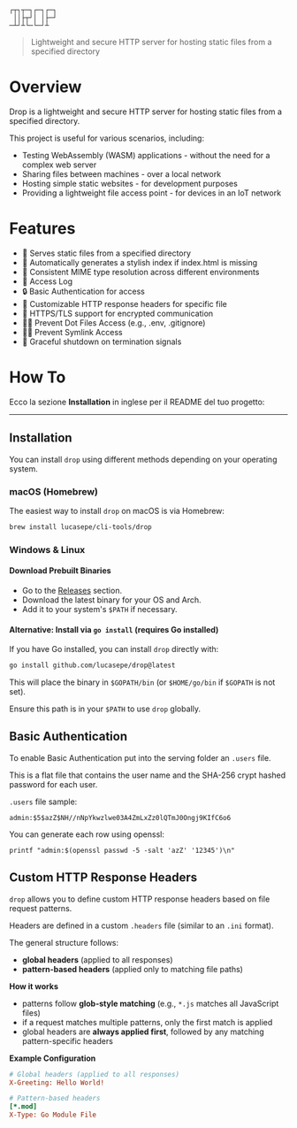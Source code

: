```
┌┬┐┬─┐┌─┐┌─┐
 ││├┬┘│ │├─┘
─┴┘┴└─└─┘┴  
```

> Lightweight and secure HTTP server for hosting static files from a specified directory

Overview
========

Drop is a lightweight and secure HTTP server for hosting static files from a specified directory.

This project is useful for various scenarios, including:

- Testing WebAssembly (WASM) applications - without the need for a complex web server
- Sharing files between machines - over a local network
- Hosting simple static websites - for development purposes
- Providing a lightweight file access point - for devices in an IoT network

Features
========

- 📂 Serves static files from a specified directory
- 📑 Automatically generates a stylish index if index.html is missing
- 📜 Consistent MIME type resolution across different environments
- 👀 Access Log
- 🔒 Basic Authentication for access
- 🧩 Customizable HTTP response headers for specific file
- 🔐 HTTPS/TLS support for encrypted communication
- 👮‍♀️ Prevent Dot Files Access (e.g., .env, .gitignore)
- 👮‍♀️ Prevent Symlink Access
- 🚀 Graceful shutdown on termination signals


How To 
======

Ecco la sezione **Installation** in inglese per il README del tuo progetto:  

---

## Installation

You can install `drop` using different methods depending on your operating system.  

### macOS (Homebrew)

The easiest way to install `drop` on macOS is via Homebrew:  

```sh
brew install lucasepe/cli-tools/drop
```

### Windows & Linux 

#### Download Prebuilt Binaries

- Go to the [Releases](https://github.com/lucasepe/drop/releases) section.  
- Download the latest binary for your OS and Arch.  
- Add it to your system's `$PATH` if necessary.  

#### Alternative: Install via `go install` (requires Go installed)

If you have Go installed, you can install `drop` directly with:  

```sh
go install github.com/lucasepe/drop@latest
```  

This will place the binary in `$GOPATH/bin` (or `$HOME/go/bin` if `$GOPATH` is not set).

Ensure this path is in your `$PATH` to use `drop` globally.  


Basic Authentication
--------------------

To enable Basic Authentication put into the serving folder an `.users` file.

This is a flat file that contains the user name and the SHA-256 crypt hashed password for each user.

`.users` file sample:

```
admin:$5$azZ$NH//nNpYkwzlwe03A4ZmLxZz0lQTmJ0Ongj9KIfC6o6
```

You can generate each row using openssl:

```
printf "admin:$(openssl passwd -5 -salt 'azZ' '12345')\n"
```

Custom HTTP Response Headers
----------------------------  

`drop` allows you to define custom HTTP response headers based on file request patterns.  


Headers are defined in a custom `.headers` file (similar to an `.ini` format). 

The general structure follows:  

- **global headers** (applied to all responses)
- **pattern-based headers** (applied only to matching file paths)


**How it works**

- patterns follow **glob-style matching** (e.g., `*.js` matches all JavaScript files)
- if a request matches multiple patterns, only the first match is applied
- global headers are **always applied first**, followed by any matching pattern-specific headers


**Example Configuration**  

```ini
# Global headers (applied to all responses)
X-Greeting: Hello World!

# Pattern-based headers
[*.mod]
X-Type: Go Module File
```
